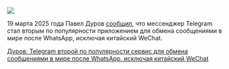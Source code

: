 <!--2025-03-19 14:44:02-->
<div class="yb">
  <div class="rss smaller1 habr"><img src="https://habrastorage.org/getpro/habr/upload_files/a21/bf5/056/a21bf5056b7a4803214f3f5116985e4b.png" /><p>19 марта 2025 года Павел Дуров <a href="https://t.me/durov/404" rel="noopener noreferrer nofollow">сообщил</a>, что мессенджер Telegram стал вторым по популярности приложением для обмена сообщениями в мире после WhatsApp, исключая китайский WeChat.</p><p></p> <a... <br><a class="light" href="https://habr.com/ru/news/892434/?utm_source=habrahabr&utm_medium=rss&utm_campaign=892434">Дуров: Telegram второй по популярности сервис для обмена сообщениями в мире после WhatsApp, исключая китайский WeChat</a></div>
</div>
